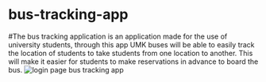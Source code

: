 # bus-tracking-app
#The bus tracking application is an application made for the use of university students, through this app UMK buses will be able to easily track the location of students to take students from one location to another. This will make it easier for students to make reservations in advance to board the bus.
![login page bus tracking app](https://github.com/369HACK/bus-tracking-app/assets/93875055/07ffa7d6-ed0f-46ca-bc09-ca68f50cfdd4)

